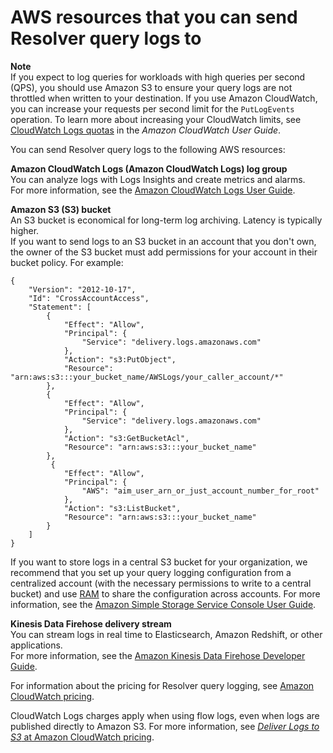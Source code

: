 # AWS resources that you can send Resolver query logs to<a name="resolver-query-logs-choosing-target-resource"></a>

**Note**  
If you expect to log queries for workloads with high queries per second \(QPS\), you should use Amazon S3 to ensure your query logs are not throttled when written to your destination\. If you use Amazon CloudWatch, you can increase your requests per second limit for the `PutLogEvents` operation\. To learn more about increasing your CloudWatch limits, see [CloudWatch Logs quotas](https://docs.aws.amazon.com/AmazonCloudWatch/latest/logs/cloudwatch_limits_cwl.html) in the *Amazon CloudWatch User Guide*\.

You can send Resolver query logs to the following AWS resources:

**Amazon CloudWatch Logs \(Amazon CloudWatch Logs\) log group**  
You can analyze logs with Logs Insights and create metrics and alarms\.  
For more information, see the [Amazon CloudWatch Logs User Guide](https://docs.aws.amazon.com/AmazonCloudWatch/latest/logs/)\.

**Amazon S3 \(S3\) bucket**  
An S3 bucket is economical for long\-term log archiving\. Latency is typically higher\.  
If you want to send logs to an S3 bucket in an account that you don't own, the owner of the S3 bucket must add permissions for your account in their bucket policy\. For example:  

```
{
    "Version": "2012-10-17",
    "Id": "CrossAccountAccess",
    "Statement": [
        {
            "Effect": "Allow",
            "Principal": {
                "Service": "delivery.logs.amazonaws.com"
            },
            "Action": "s3:PutObject",
            "Resource": "arn:aws:s3:::your_bucket_name/AWSLogs/your_caller_account/*"
        },
        {
            "Effect": "Allow",
            "Principal": {
                "Service": "delivery.logs.amazonaws.com"
            },
            "Action": "s3:GetBucketAcl",
            "Resource": "arn:aws:s3:::your_bucket_name"
        },
         {
            "Effect": "Allow",
            "Principal": {
                "AWS": "aim_user_arn_or_just_account_number_for_root"
            },
            "Action": "s3:ListBucket",
            "Resource": "arn:aws:s3:::your_bucket_name"
        }
    ]
}
```
 If you want to store logs in a central S3 bucket for your organization, we recommend that you set up your query logging configuration from a centralized account \(with the necessary permissions to write to a central bucket\) and use [RAM](query-logging-configurations-managing-sharing.md) to share the configuration across accounts\.
For more information, see the [Amazon Simple Storage Service Console User Guide](https://docs.aws.amazon.com/AmazonS3/latest/user-guide/)\.

**Kinesis Data Firehose delivery stream**  
You can stream logs in real time to Elasticsearch, Amazon Redshift, or other applications\.  
For more information, see the [Amazon Kinesis Data Firehose Developer Guide](https://docs.aws.amazon.com/firehose/latest/dev/)\.

For information about the pricing for Resolver query logging, see [Amazon CloudWatch pricing](http://aws.amazon.com/cloudwatch/pricing/)\.

CloudWatch Logs charges apply when using flow logs, even when logs are published directly to Amazon S3\. For more information, see [*Deliver Logs to S3* at Amazon CloudWatch pricing](http://aws.amazon.com/cloudwatch/pricing/)\.